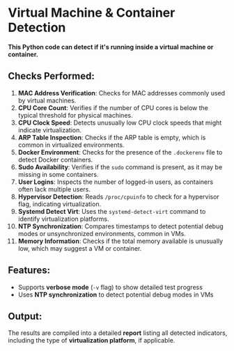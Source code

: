 # Virtual Machine & Container Detection

**This Python code can detect if it's running inside a virtual machine or container.**

## Checks Performed:
1. **MAC Address Verification**: Checks for MAC addresses commonly used by virtual machines.
2. **CPU Core Count**: Verifies if the number of CPU cores is below the typical threshold for physical machines.
3. **CPU Clock Speed**: Detects unusually low CPU clock speeds that might indicate virtualization.
4. **ARP Table Inspection**: Checks if the ARP table is empty, which is common in virtualized environments.
5. **Docker Environment**: Checks for the presence of the `.dockerenv` file to detect Docker containers.
6. **Sudo Availability**: Verifies if the `sudo` command is present, as it may be missing in some containers.
7. **User Logins**: Inspects the number of logged-in users, as containers often lack multiple users.
8. **Hypervisor Detection**: Reads `/proc/cpuinfo` to check for a hypervisor flag, indicating virtualization.
9. **Systemd Detect Virt**: Uses the `systemd-detect-virt` command to identify virtualization platforms.
10. **NTP Synchronization**: Compares timestamps to detect potential debug modes or unsynchronized environments, common in VMs.
11. **Memory Information**: Checks if the total memory available is unusually low, which may suggest a VM or container.

## Features:
- Supports **verbose mode** (`-v` flag) to show detailed test progress
- Uses **NTP synchronization** to detect potential debug modes in VMs

## Output:
The results are compiled into a detailed **report** listing all detected indicators, including the type of **virtualization platform**, if applicable.
